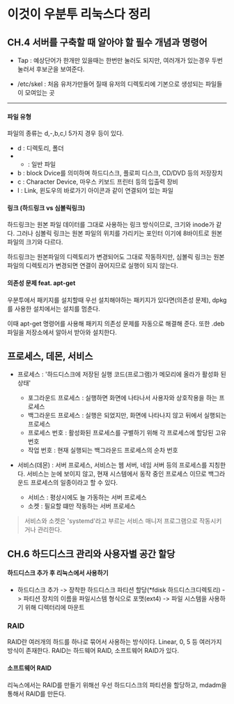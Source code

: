 # 이것이 우분투 리눅스다 정리

## CH.4 서버를 구축할 때 알아야 할 필수 개념과 명령어

* Tap : 예상단어가 한개만 있을때는 한번만 눌러도 되지만, 여러개가 있는경우 두번 눌러서 후보군을 보여준다.

* /etc/skel : 처음 유저가만들어 질때 유저의 디렉토리에 기본으로 생성되는 파일들이 모여있는 곳


-----

#### 파일 유형
파일의 종류는 d,-,b,c,l 5가지 경우 등이 있다.

* d : 디렉토리, 폴더
* - : 일반 파일
* b : block Dvice를 의미하며 하드디스크, 플로피 디스크, CD/DVD 등의 저장장치
* c : Character Device, 마우스 키보드 프린터 등의 입출력 장비
* l : Link, 윈도우의 바로가기 아이콘과 같이 연결되어 있는 파일

#### 링크 (하드링크 vs 심볼릭링크)
하드링크는 원본 파일 데이터를 그대로 사용하는 링크 방식이므로, 크기와 inode가 같다. 그러나 심볼릭 링크는 원본 파일의 위치를 가리키는 포인터 이기에
8바이트로 원본 파일의 크기와 다르다.

하드링크는 원본파일의 디렉토리가 변경되어도 그대로 작동하지만, 심볼릭 링크는 원본 파일의 디렉토리가 변경되면 연결이 끊어지므로 실행이 되지 않는다.

#### 의존성 문제 feat. apt-get
우분투에서 패키지를 설치할때 우선 설치해야하는 패키지가 있다면(의존성 문제), dpkg를 사용한 설치에서는 설치를 멈춘다.

이때 apt-get 명령어를 사용해 패키지 의존성 문제를 자동으로 해결해 준다. 또한 .deb 파일을 저장소에서 알아서 받아와 설치한다.


## 프로세스, 데몬, 서비스

* 프로세스 : '하드디스크에 저장된 실행 코드(프로그램)가 메모리에 올라가 활성화 된 상태'
    * 포그라운드 프로세스 : 실행하면 화면에 나타나서 사용자와 상호작용을 하는 프로세스
    * 백그라운드 프로세스 : 실행은 되었지만,  화면에 나타나지 않고 뒤에서 실행되는 프로세스
    * 프로세스 번호 : 활성화된 프로세스를 구별하기 위해 각 프로세스에 할당된 고유 번호
    * 작업 번호 : 현재 실행되는 백그라운드 프로세스의 순차 번호
    
* 서비스(데몬) : 서버 프로세스, 서비스는 웹 서버, 네임 서버 등의 프로세스를 지칭한다. 서비스는 눈에 보이지 않고, 현재 시스템에서 동작 중인 프로세스
이므로 백그라운드 프로세스의 일종이라고 할 수 있다.
  * 서비스 : 평상시에도 늘 가동하는 서버 프로세스
  * 소켓 : 필요할 떄만 작동하는 서버 프로세스
> 서비스와 소켓은 'systemd'라고 부르는 서비스 매니저 프로그램으로 작동시키거나 관리한다.


## CH.6 하드디스크 관리와 사용자별 공간 할당

#### 하드디스크 추가 후 리눅스에서 사용하기
* 하드디스크 추가 -> 장착한 하드디스크 파티션 할당(*fdisk 하드디스크디렉토리) -> 파티션 장치의 이름을 파일시스템 형식으로 포맷(ext4) -> 파일 시스템을 사용하기 위해 디렉터리에 마운트

### RAID
RAID란 여러개의 하드를 하나로 묶어서 사용하는 방식이다. Linear, 0, 5 등 여러가지 방식이 존재한다. RAID는 하드웨어 RAID, 소프트웨어 RAID가 있다. 

#### 소프트웨어 RAID
리눅스에서는 RAID를 만들기 위해선 우선 하드디스크의 파티션을 할당하고, mdadm을 통해서 RAID를 만든다.
